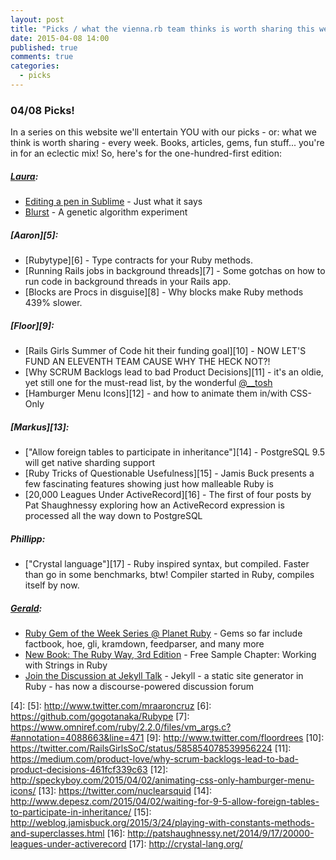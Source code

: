 ```yaml
---
layout: post
title: "Picks / what the vienna.rb team thinks is worth sharing this week"
date: 2015-04-08 14:00
published: true
comments: true
categories:
  - picks
---
```


### 04/08 Picks!

In a series on this website we'll entertain YOU with our picks - or: what we think is worth sharing - every week.
Books, articles, gems, fun stuff... you're in for an eclectic mix! So, here's for the one-hundred-first edition:

##### [Laura][1]:
- [Editing a pen in Sublime][2] - Just what it says
- [Blurst][3] - A genetic algorithm experiment

##### [Aaron][5]:
- [Rubytype][6] - Type contracts for your Ruby methods.
- [Running Rails jobs in background threads][7] - Some gotchas on how to run code in background threads in your Rails app.
- [Blocks are Procs in disguise][8] - Why blocks make Ruby methods 439% slower.

##### [Floor][9]:
- [Rails Girls Summer of Code hit their funding goal][10] - NOW LET'S FUND AN ELEVENTH TEAM CAUSE WHY THE HECK NOT?!
- [Why SCRUM Backlogs lead to bad Product Decisions][11] - it's an oldie, yet still one for the must-read list, by the wonderful [@__tosh](https://twitter.com/__tosh)
- [Hamburger Menu Icons][12] - and how to animate them in/with CSS-Only

##### [Markus][13]:
- ["Allow foreign tables to participate in inheritance"][14] - PostgreSQL 9.5 will get native sharding support
- [Ruby Tricks of Questionable Usefulness][15] - Jamis Buck presents a few fascinating features showing just how malleable Ruby is
- [20,000 Leagues Under ActiveRecord][16] - The first of four posts by Pat Shaughnessy exploring how an ActiveRecord expression is processed all the way down to PostgreSQL

##### Phillipp:
- ["Crystal language"][17] - Ruby inspired syntax, but compiled. Faster than go in some benchmarks, btw! Compiler started in Ruby, compiles itself by now.

##### [Gerald](https://github.com/geraldb):
- [Ruby Gem of the Week Series @ Planet Ruby](http://planetruby.github.io/gems/) - Gems so far include factbook, hoe, gli, kramdown, feedparser, and many more
- [New Book: The Ruby Way, 3rd Edition](http://www.informit.com/store/ruby-way-solutions-and-techniques-in-ruby-programming-9780321714633) - Free Sample Chapter: Working with Strings in Ruby
- [Join the Discussion at Jekyll Talk](https://talk.jekyllrb.com/) - Jekyll - a static site generator in Ruby - has now a discourse-powered discussion forum

[1]: http://www.twitter.com/alicetragedy
[2]: http://christiannaths.com/#code-pen-plus-sublime-text
[3]: http://joshmillard.com/blurst/
[4]:
[5]: http://www.twitter.com/mraaroncruz
[6]: https://github.com/gogotanaka/Rubype
[7]: https://www.omniref.com/ruby/2.2.0/files/vm_args.c?#annotation=4088663&line=471
[9]: http://www.twitter.com/floordrees
[10]: https://twitter.com/RailsGirlsSoC/status/585854078539956224
[11]: https://medium.com/product-love/why-scrum-backlogs-lead-to-bad-product-decisions-461fcf339c63
[12]: http://speckyboy.com/2015/04/02/animating-css-only-hamburger-menu-icons/
[13]: https://twitter.com/nuclearsquid
[14]: http://www.depesz.com/2015/04/02/waiting-for-9-5-allow-foreign-tables-to-participate-in-inheritance/
[15]: http://weblog.jamisbuck.org/2015/3/24/playing-with-constants-methods-and-superclasses.html
[16]: http://patshaughnessy.net/2014/9/17/20000-leagues-under-activerecord
[17]: http://crystal-lang.org/
